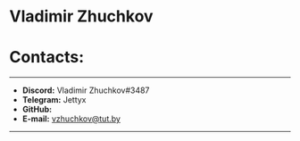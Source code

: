 # Vladimir Zhuchkov

# Contacts:
___________________________________
+ **Discord:** Vladimir Zhuchkov#3487
+ **Telegram:** Jettyx
+ **GitHub:** 
+ **E-mail:** vzhuchkov@tut.by
___________________________________
